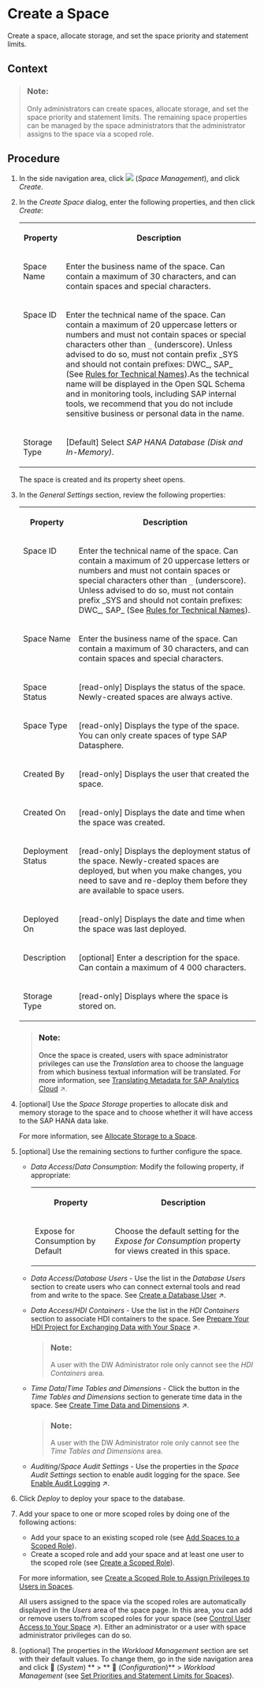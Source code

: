 <!-- loiobbd41b82ad4d4d9ba91341545f0b37e7 -->

<link rel="stylesheet" type="text/css" href="../css/sap-icons.css"/>

# Create a Space

Create a space, allocate storage, and set the space priority and statement limits.



<a name="loiobbd41b82ad4d4d9ba91341545f0b37e7__context_owz_zmt_vrb"/>

## Context

> ### Note:  
> Only administrators can create spaces, allocate storage, and set the space priority and statement limits. The remaining space properties can be managed by the space administrators that the administrator assigns to the space via a scoped role.



## Procedure

1.  In the side navigation area, click ![](../images/Space_Management_a868247.png) \(*Space Management*\), and click *Create*.

2.  In the *Create Space* dialog, enter the following properties, and then click *Create*:


    <table>
    <tr>
    <th valign="top">

    Property
    
    </th>
    <th valign="top">

    Description
    
    </th>
    </tr>
    <tr>
    <td valign="top">
    
    Space Name
    
    </td>
    <td valign="top">
    
    Enter the business name of the space. Can contain a maximum of 30 characters, and can contain spaces and special characters.
    
    </td>
    </tr>
    <tr>
    <td valign="top">
    
    Space ID
    
    </td>
    <td valign="top">
    
    Enter the technical name of the space. Can contain a maximum of 20 uppercase letters or numbers and must not contain spaces or special characters other than `_` \(underscore\). Unless advised to do so, must not contain prefix \_SYS and should not contain prefixes: DWC\_, SAP\_ \(See [Rules for Technical Names](rules-for-technical-names-982f9a3.md)\).As the technical name will be displayed in the Open SQL Schema and in monitoring tools, including SAP internal tools, we recommend that you do not include sensitive business or personal data in the name.
    
    </td>
    </tr>
    <tr>
    <td valign="top">
    
    Storage Type
    
    </td>
    <td valign="top">
    
    \[Default\] Select *SAP HANA Database \(Disk and In-Memory\)*.
    
    </td>
    </tr>
    </table>
    
    The space is created and its property sheet opens.

3.  In the *General Settings* section, review the following properties:


    <table>
    <tr>
    <th valign="top">

    Property
    
    </th>
    <th valign="top">

    Description
    
    </th>
    </tr>
    <tr>
    <td valign="top">
    
    Space ID
    
    </td>
    <td valign="top">
    
    Enter the technical name of the space. Can contain a maximum of 20 uppercase letters or numbers and must not contain spaces or special characters other than `_` \(underscore\). Unless advised to do so, must not contain prefix \_SYS and should not contain prefixes: DWC\_, SAP\_ \(See [Rules for Technical Names](rules-for-technical-names-982f9a3.md)\).
    
    </td>
    </tr>
    <tr>
    <td valign="top">
    
    Space Name
    
    </td>
    <td valign="top">
    
    Enter the business name of the space. Can contain a maximum of 30 characters, and can contain spaces and special characters.
    
    </td>
    </tr>
    <tr>
    <td valign="top">
    
    Space Status
    
    </td>
    <td valign="top">
    
    \[read-only\] Displays the status of the space. Newly-created spaces are always active.
    
    </td>
    </tr>
    <tr>
    <td valign="top">
    
    Space Type
    
    </td>
    <td valign="top">
    
    \[read-only\] Displays the type of the space. You can only create spaces of type SAP Datasphere.
    
    </td>
    </tr>
    <tr>
    <td valign="top">
    
    Created By
    
    </td>
    <td valign="top">
    
    \[read-only\] Displays the user that created the space.
    
    </td>
    </tr>
    <tr>
    <td valign="top">
    
    Created On
    
    </td>
    <td valign="top">
    
    \[read-only\] Displays the date and time when the space was created.
    
    </td>
    </tr>
    <tr>
    <td valign="top">
    
    Deployment Status
    
    </td>
    <td valign="top">
    
    \[read-only\] Displays the deployment status of the space. Newly-created spaces are deployed, but when you make changes, you need to save and re-deploy them before they are available to space users.
    
    </td>
    </tr>
    <tr>
    <td valign="top">
    
    Deployed On
    
    </td>
    <td valign="top">
    
    \[read-only\] Displays the date and time when the space was last deployed.
    
    </td>
    </tr>
    <tr>
    <td valign="top">
    
    Description
    
    </td>
    <td valign="top">
    
    \[optional\] Enter a description for the space. Can contain a maximum of 4 000 characters.
    
    </td>
    </tr>
    <tr>
    <td valign="top">
    
    Storage Type
    
    </td>
    <td valign="top">
    
    \[read-only\] Displays where the space is stored on.
    
    </td>
    </tr>
    </table>
    
    > ### Note:  
    > Once the space is created, users with space administrator privileges can use the *Translation* area to choose the language from which business textual information will be translated. For more information, see [Translating Metadata for SAP Analytics Cloud](https://help.sap.com/viewer/9f36ca35bc6145e4acdef6b4d852d560/DEV_CURRENT/en-US/fe829debe389450394cf7a15860e2caa.html "Users with a scoped role containing the Translation privilege can translate metadata such as business names and column names for dimensions and analytic models, and hierarchy dimension labels for SAP Analytics Cloud stories.") :arrow_upper_right:.

4.  \[optional\] Use the *Space Storage* properties to allocate disk and memory storage to the space and to choose whether it will have access to the SAP HANA data lake.

    For more information, see [Allocate Storage to a Space](allocate-storage-to-a-space-f414c3d.md).

5.  \[optional\] Use the remaining sections to further configure the space.

    -   *Data Access*/*Data Consumption*: Modify the following property, if appropriate:


        <table>
        <tr>
        <th valign="top">

        Property
        
        </th>
        <th valign="top">

        Description
        
        </th>
        </tr>
        <tr>
        <td valign="top">
        
        Expose for Consumption by Default
        
        </td>
        <td valign="top">
        
        Choose the default setting for the *Expose for Consumption* property for views created in this space.
        
        </td>
        </tr>
        </table>
        
    -   *Data Access*/*Database Users* - Use the list in the *Database Users* section to create users who can connect external tools and read from and write to the space. See [Create a Database User](https://help.sap.com/viewer/9f36ca35bc6145e4acdef6b4d852d560/DEV_CURRENT/en-US/798e3fd6707940c3bd2219b2d1ebaac2.html "Users with the DW Space Administrator role can create database users, granting them privileges to read from and/or write to an Open SQL schema with restricted access to the space schema.") :arrow_upper_right:.
    -   *Data Access*/*HDI Containers* - Use the list in the *HDI Containers* section to associate HDI containers to the space. See [Prepare Your HDI Project for Exchanging Data with Your Space](https://help.sap.com/viewer/9f36ca35bc6145e4acdef6b4d852d560/DEV_CURRENT/en-US/a94e1637db484a5c8ec2da83cfa75156.html "To allow your SAP Datasphere space to read from and, if appropriate, write to the HDI container, you must configure your HDI project to build on your SAP Datasphere tenant and define the appropriate roles.") :arrow_upper_right:.

        > ### Note:  
        > A user with the DW Administrator role only cannot see the *HDI Containers* area.

    -   *Time Data*/*Time Tables and Dimensions* - Click the button in the *Time Tables and Dimensions* section to generate time data in the space. See [Create Time Data and Dimensions](https://help.sap.com/viewer/9f36ca35bc6145e4acdef6b4d852d560/DEV_CURRENT/en-US/c5cfce4d22b04650b2fd6078762cdeb9.html "Create a time table and dimension views in your space to provide standardized time data for your analyses. The time table contains a record for each day in the specified period (by default from 1900 to 2050), and the dimension views allow you to work with this date data at a granularity of day, week, month, quarter, and year, and to drill down and up in hierarchies.") :arrow_upper_right:.

        > ### Note:  
        > A user with the DW Administrator role only cannot see the *Time Tables and Dimensions* area.

    -   *Auditing*/*Space Audit Settings* - Use the properties in the *Space Audit Settings* section to enable audit logging for the space. See [Enable Audit Logging](https://help.sap.com/viewer/9f36ca35bc6145e4acdef6b4d852d560/DEV_CURRENT/en-US/266553976e1c4db9aaa28a75e2308b77.html "You can enable audit logs for your space so that read and change actions (policies) are recorded. Administrators can then analyze who performed which action at which point in time.") :arrow_upper_right:.

6.  Click *Deploy* to deploy your space to the database.

7.  Add your space to one or more scoped roles by doing one of the following actions:

    -   Add your space to an existing scoped role \(see [Add Spaces to a Scoped Role](../Managing-Users-and-Roles/create-a-scoped-role-to-assign-privileges-to-users-in-spaces-b5c4e0b.md#loiob5c4e0b6c462414783ebbfc053815521__section_pr1_5pj_zyb)\).
    -   Create a scoped role and add your space and at least one user to the scoped role \(see [Create a Scoped Role](../Managing-Users-and-Roles/create-a-scoped-role-to-assign-privileges-to-users-in-spaces-b5c4e0b.md#loiob5c4e0b6c462414783ebbfc053815521__section_z4m_mpj_zyb)\).

    For more information, see [Create a Scoped Role to Assign Privileges to Users in Spaces](../Managing-Users-and-Roles/create-a-scoped-role-to-assign-privileges-to-users-in-spaces-b5c4e0b.md).

    All users assigned to the space via the scoped roles are automatically displayed in the *Users* area of the space page. In this area, you can add or remove users to/from scoped roles for your space \(see [Control User Access to Your Space](https://help.sap.com/viewer/9f36ca35bc6145e4acdef6b4d852d560/DEV_CURRENT/en-US/9d59fe511ae644d98384897443054c16.html "You can assign users to your space and manage them.") :arrow_upper_right:\). Either an administrator or a user with space administrator privileges can do so.

8.  \[optional\] The properties in the *Workload Management* section are set with their default values. To change them, go in the side navigation area and click <span class="FPA-icons-V3"></span> \(*System*\) ** \> ** :wrench: \(*Configuration*\)** \> *Workload Management* \(see [Set Priorities and Statement Limits for Spaces](set-priorities-and-statement-limits-for-spaces-d66ac1e.md)\).



